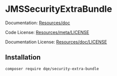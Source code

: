 JMSSecurityExtraBundle
======================

Documentation: 
[Resources/doc](http://jmsyst.com/bundles/JMSSecurityExtraBundle)
    

Code License:
[Resources/meta/LICENSE](https://github.com/schmittjoh/JMSSecurityExtraBundle/blob/master/Resources/meta/LICENSE)


Documentation License:
[Resources/doc/LICENSE](https://github.com/schmittjoh/JMSSecurityExtraBundle/blob/master/Resources/doc/LICENSE)

## Installation

```
composer require dqe/security-extra-bundle
```